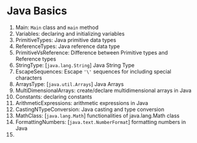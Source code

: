 # Java Basics 

1. Main: `Main` class and `main` method
2. Variables: declaring and initializing variables
3. PrimitiveTypes: Java primitive data types
4. ReferenceTypes: Java reference data type
5. PrimitiveVsReference: Difference between Primitive types and Reference types
6. StringType: [`java.lang.String`] Java String Type
7. EscapeSequences: Escape `'\'` sequences for including special characters
8. ArraysType: [`java.util.Arrays`] Java Arrays
9. MultiDimensionalArrays: create/declare multidimensional arrays in Java
10. Constants: declaring constants
11. ArithmeticExpressions: arithmetic expressions in Java
12. CastingNTypeConversion: Java casting and type conversion
13. MathClass: [`java.lang.Math`] functionalities of java.lang.Math class
14. FormattingNumbers: [`java.text.NumberFormat`] formatting numbers in Java
15. 